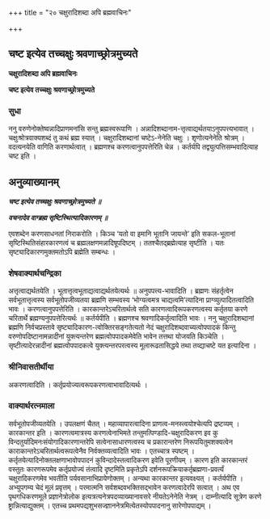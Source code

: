 +++
title = "२० चक्षुरादिशब्दा अपि ब्रह्मवाचिनः"

+++


## चष्ट इत्येव तच्चक्षुः श्रवणाच्छ्रोत्रमुच्यते

**चक्षुरादिशब्दा अपि ब्रह्मवाचिनः**

**चष्ट इत्येव तच्चक्षुः श्रवणाच्छ्रोत्रमुच्यते**

### **सुधा**

ननु वरुणेनोक्तेष्वन्नादिप्राणमनांसि सन्तु ब्रह्मस्वरूपाणि । अन्नादिशब्दानाम-त्तृत्वाद्यर्थतयाऽनुपपत्त्यभावात् । चक्षुःश्रोत्रवाक्यशब्दं तु कथं ब्रह्म स्यात् । चक्षुरादिशब्दानां चष्टेऽ-नेनेति चक्षुः । शृणोत्यनेनेति श्रोत्रम् । वदत्यनयेति वागिति करणार्थत्वात् । ब्रह्मणश्च करणत्वानुपपत्तेरिति चेन्न । कर्तर्यपि तद्व्युत्पत्तिसम्भवादित्याह चष्ट इति ।

## **अनुव्याख्यानम्**

***चष्ट इत्येव तच्चक्षुः श्रवणाच्छ्रोत्रमुच्यते ॥***

***वचनादेव वाग्ब्रह्म सृष्टिस्थित्यादिकारणम् ॥***

एवशब्देन करणसाधनतां निराकरोति । किञ्च ‘यतो वा इमानि भूतानि जायन्ते’ इति सकल-भूतानां सृष्टिस्थितिसंहारकारणत्वं च ब्रह्मलक्षणमन्नादिषूपदिष्टम् । ततश्चैतद्ब्रह्मेत्याह सृष्टीति । यतः सृष्ट्यादिकारणमुक्तमतोऽपि ब्रह्मेति सम्बन्धः ।

### **शेषवाक्यार्थचन्द्रिका**

अत्तृत्वाद्यर्थतयेति । भूतात्तृत्वभूताद्यत्वाद्यर्थतयेत्यर्थः ॥ अनुपपत्त्य-भावादिति । ब्रह्मणः संहर्तृत्वेन सर्वभूतात्तृत्वस्य सर्वभूतोपजीव्यतया ब्रह्मणि सम्भवस्य ‘भोग्यत्वमत्र चाद्यत्वमि’त्यादिना प्राग्व्युत्पादितत्वादिति भावः । करणत्वानुपपत्तेरिति । कारकान्तरेऽचरितार्थत्वे सति कारणत्वादिरूपकरणत्वस्य कर्तृतया करणे चरितार्थे ब्रह्मण्यनुपपत्तेरित्यर्थः ॥ कर्तर्यपीति । ब्रह्मणश्च श्रवणादिकर्तृत्वादिति भावः । ननु चक्षुरादिशब्दानां ब्रह्मणि निर्वचप्रस्तावे सृष्ट्यादिकारण-त्वोक्तिरसङ्गतेत्यतो नेदं चक्षुरादिशब्दवाच्यत्वोपपादकं किन्तु वरुणोपदिष्टानामन्नादीनां युक्त्यन्तरेण ब्रह्मत्वोपपादकमेवेति भावेन तत्तथा योजयति किञ्चेति । सृष्टीत्यादेरन्नादीनां ब्रह्मत्वोपपादकत्वे युक्त्यन्तरपरत्वस्य मूलारूढतासिद्धये तथा तव्द्याचष्टे यत इत्यादिना ।

### **श्रीनिवासतीर्थीया**

अकरणत्वादिति । कर्तृप्रयोज्यत्वरूपकरणत्वाभावादित्यर्थः ।

### **वाक्यार्थरत्नमाला**

सर्वभूतोपजीव्यतयेति । उपलक्षणं चैतत् । महाव्यापारत्वादिना प्राणत्व-मनस्त्वयोश्चेत्यपि द्रष्टव्यम् । कारकान्तर इति । कारणत्वमात्रस्य करणत्वेनाभिमते तन्तुमत्पिण्डादि-चक्षुरादिकरण इव कु विन्दतुर्यादिमनःसंयोगादिकारणान्तरेपि सत्वेनासाधारणत्वस्य च प्रकारान्तरेण निरूपयितुमशक्यत्वेन काराकान्तरेऽचरितार्थत्वरूपत्वेनैव निर्वक्तव्यत्वादिति भावः । एतच्चात्र स्पष्टम् । कर्तृतयेत्यादिनोक्तलक्षणाभावोपपादनं कुविन्दादेस्तत्वादिकरण इवेति पूरणीयम् । कारण इति कारकान्तरं वस्तुतः कारणरूपमेव कर्तृप्रयोज्यं तंत्वादि दृष्टमिति प्रकृतेऽपि दर्शनरूपक्रियाकर्तृब्रह्मणा-प्रवर्त्यं चक्षुरादिकरणमेव भवतीति पर्यवसानाभिप्रायेणोक्तम् । अन्यथा कारकान्तर इत्यवक्ष्यत् । कर्तर्यपीति । अभ्युपगम्य चेदं मूलं प्रवृत्तम् । परमात्मनि सर्वशब्दवभक्तिसद्भावेन करणत्वादेरपि सत्वात् । अथ एव पृथगधिकरणमूले प्रज्ञानेत्रोलोक इत्यत्रत्यनेत्रपदव्याख्यानावसरे नीयतेऽनेनेति नेत्रम् । दाम्नीत्यादि सूत्रेण करणे ष्ट्रान्नित्याद्युक्तम् । एतच्च प्रथमपद्यशुभसज्ज्ञाननेत्रमित्येतस्योपपादनानु सारेणोपपाद्यम् ।

